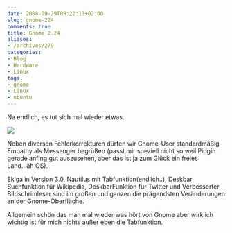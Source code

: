 ```yaml
---
date: 2008-09-29T09:22:13+02:00
slug: gnome-224
comments: true
title: Gnome 2.24
aliases:
- /archives/279
categories:
- Blog
- Hardware
- Linux
tags:
- gnome
- Linux
- ubuntu
---
```


Na endlich, es tut sich mal wieder etwas.

![](http://wiki.ubuntuusers.de/_image?width=200&target=Empathy%2Fempathy_contact_list.png)

Neben diversen Fehlerkorrekturen dürfen wir Gnome-User standardmäßig
Empathy als Messenger begrüßen (passt mir speziell nicht so weil Pidgin
gerade anfing gut auszusehen, aber das ist ja zum Glück ein freies
Land...äh OS).

Ekiga in Version 3.0, Nautilus mit Tabfunktion(endlich..), Deskbar
Suchfunktion für Wikipedia, DeskbarFunktion für Twitter und Verbesserter
Bildschrimleser sind im großen und ganzen die prägendsten Veränderungen an
der Gnome-Oberfläche.

Allgemein schön das man mal wieder was hört von Gnome aber wirklich wichtig
ist für mich nichts außer eben die Tabfunktion.
